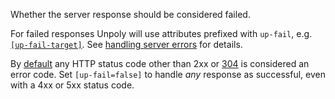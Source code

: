 Whether the server response should be considered failed.

For failed responses Unpoly will use attributes prefixed with `up-fail`, e.g. [`[up-fail-target]`](#up-fail-target).
See [handling server errors](https://unpoly.com/failed-responses) for details.

By [default](https://unpoly.com/up.network.config#config.fail) any HTTP status code other than 2xx or [304](https://unpoly.com/skipping-rendering#rendering-nothing) is considered an error code.
Set `[up-fail=false]` to handle *any* response as successful, even with a 4xx or 5xx status code.
